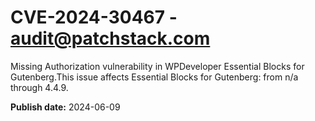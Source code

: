 # CVE-2024-30467 - audit@patchstack.com

Missing Authorization vulnerability in WPDeveloper Essential Blocks for Gutenberg.This issue affects Essential Blocks for Gutenberg: from n/a through 4.4.9.

**Publish date:** 2024-06-09
